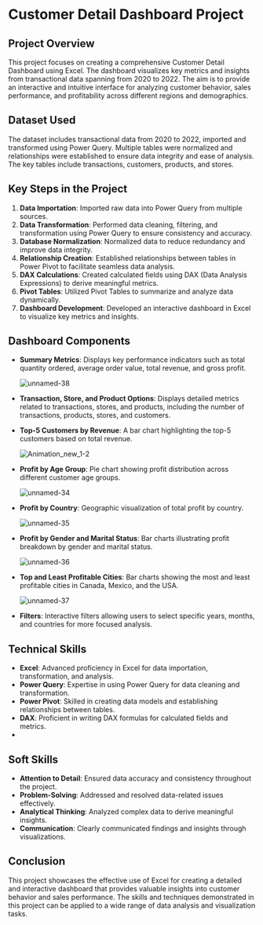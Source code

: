 # Customer Detail Dashboard Project

## Project Overview
This project focuses on creating a comprehensive Customer Detail Dashboard using Excel. The dashboard visualizes key metrics and insights from transactional data spanning from 2020 to 2022. The aim is to provide an interactive and intuitive interface for analyzing customer behavior, sales performance, and profitability across different regions and demographics.

## Dataset Used
The dataset includes transactional data from 2020 to 2022, imported and transformed using Power Query. Multiple tables were normalized and relationships were established to ensure data integrity and ease of analysis. The key tables include transactions, customers, products, and stores.

## Key Steps in the Project
1. **Data Importation**: Imported raw data into Power Query from multiple sources.
2. **Data Transformation**: Performed data cleaning, filtering, and transformation using Power Query to ensure consistency and accuracy.
3. **Database Normalization**: Normalized data to reduce redundancy and improve data integrity.
4. **Relationship Creation**: Established relationships between tables in Power Pivot to facilitate seamless data analysis.
5. **DAX Calculations**: Created calculated fields using DAX (Data Analysis Expressions) to derive meaningful metrics.
6. **Pivot Tables**: Utilized Pivot Tables to summarize and analyze data dynamically.
7. **Dashboard Development**: Developed an interactive dashboard in Excel to visualize key metrics and insights.

## Dashboard Components
- **Summary Metrics**: Displays key performance indicators such as total quantity ordered, average order value, total revenue, and gross profit.

  ![unnamed-38](https://github.com/user-attachments/assets/dca93f04-9dca-4268-ab02-177d481fcbc2)

- **Transaction, Store, and Product Options**: Displays detailed metrics related to transactions, stores, and products, including the number of transactions, products, stores, and customers.

- **Top-5 Customers by Revenue**: A bar chart highlighting the top-5 customers based on total revenue.

  ![Animation_new_1-2](https://github.com/user-attachments/assets/5cf0d308-1058-40a4-bdcd-2c32b260f7f0)

- **Profit by Age Group**: Pie chart showing profit distribution across different customer age groups.

  ![unnamed-34](https://github.com/user-attachments/assets/668f7ec5-5acb-4808-907c-48b232d14460)

- **Profit by Country**: Geographic visualization of total profit by country.

  ![unnamed-35](https://github.com/user-attachments/assets/4da87cd8-52cc-4380-b040-5aabc9e2ef5a)

- **Profit by Gender and Marital Status**: Bar charts illustrating profit breakdown by gender and marital status.

  ![unnamed-36](https://github.com/user-attachments/assets/2c618409-08bd-449e-ac3a-94f603a2abf8)

- **Top and Least Profitable Cities**: Bar charts showing the most and least profitable cities in Canada, Mexico, and the USA.

  ![unnamed-37](https://github.com/user-attachments/assets/5bf82100-bc75-4263-b2e5-f0b7fdc6a85d)

- **Filters**: Interactive filters allowing users to select specific years, months, and countries for more focused analysis.


## Technical Skills
- **Excel**: Advanced proficiency in Excel for data importation, transformation, and analysis.
- **Power Query**: Expertise in using Power Query for data cleaning and transformation.
- **Power Pivot**: Skilled in creating data models and establishing relationships between tables.
- **DAX**: Proficient in writing DAX formulas for calculated fields and metrics.
- 
## Soft Skills
- **Attention to Detail**: Ensured data accuracy and consistency throughout the project.
- **Problem-Solving**: Addressed and resolved data-related issues effectively.
- **Analytical Thinking**: Analyzed complex data to derive meaningful insights.
- **Communication**: Clearly communicated findings and insights through visualizations.


## Conclusion
This project showcases the effective use of Excel for creating a detailed and interactive dashboard that provides valuable insights into customer behavior and sales performance. The skills and techniques demonstrated in this project can be applied to a wide range of data analysis and visualization tasks.

